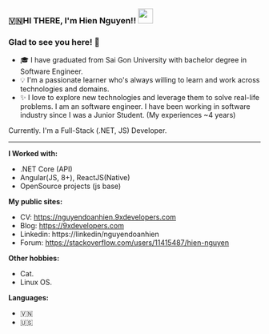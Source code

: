 ### 🇻🇳HI THERE, I'm Hien Nguyen!! <img src="https://raw.githubusercontent.com/iampavangandhi/iampavangandhi/master/gifs/Hi.gif" width="30px">
### Glad to see you here! 🤩 &nbsp;



- 🎓 I have graduated from Sai Gon University with bachelor degree in Software Engineer.
- 💡 I'm a passionate learner who's always willing to learn and work across technologies and domains.
- ✨ I love to explore new technologies and leverage them to solve real-life problems.
I am an software engineer. I have been working in software industry since I was a Junior Student. (My experiences ~4 years)

Currently. I'm a Full-Stack (.NET, JS) Developer.
<hr>

**I Worked with:**
- .NET Core (API)
- Angular(JS, 8+), ReactJS(Native)
- OpenSource projects (js base)

**My public sites:**
- CV: https://nguyendoanhien.9xdevelopers.com
- Blog: https://9xdevelopers.com
- Linkedin: https://linkedin/nguyendoanhien
- Forum: https://stackoverflow.com/users/11415487/hien-nguyen

**Other hobbies:**
- Cat.
- Linux OS.

**Languages:**
- 🇻🇳
- 🇺🇸
